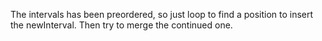 The intervals has been preordered, so just loop to find a position to insert the newInterval. Then try to merge the continued one.
